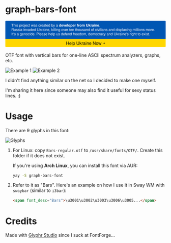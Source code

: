 # graph-bars-font

[![Stand With Ukraine](https://raw.githubusercontent.com/vshymanskyy/StandWithUkraine/main/banner-direct-single.svg)](https://stand-with-ukraine.pp.ua/)

OTF font with vertical bars for one-line ASCII spectrum analyzers, graphs, etc.

![Example 1](./example1.png)
![Example 2](./example2.png)

I didn't find anything similar on the net so I decided to make one myself.

I'm sharing it here since someone may also find it useful for sexy status lines. :)

# Usage

There are 9 glyphs in this font:

![Glyphs](./glyphs.png?1)

1. For Linux: copy `Bars-regular.otf` to `/usr/share/fonts/OTF/`. Create this folder if it does not exist.

   If you're using **Arch Linux**, you can install this font via AUR:

   ```sh
   yay -S graph-bars-font
   ```

2. Refer to it as "Bars". Here's an example on how I use it in Sway WM with `swaybar` (similar to `i3bar`):

    ```html
    <span font_desc="Bars">\u3001\u3002\u3003\u3006\u3005...</span>
    ```

# Credits

Made with [Glyphr Studio](https://www.glyphrstudio.com/online/) since I suck at FontForge...
